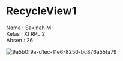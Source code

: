 # RecycleView1

Nama : Sakinah M <br>
Kelas : XI RPL 2 <br>
Absen : 26<br>

![9a5b0f9a-d1ec-11e6-8250-bc876a55fa79](https://cloud.githubusercontent.com/assets/22133146/21741938/18f2af1c-d499-11e6-9c33-30b644227be8.jpg)

